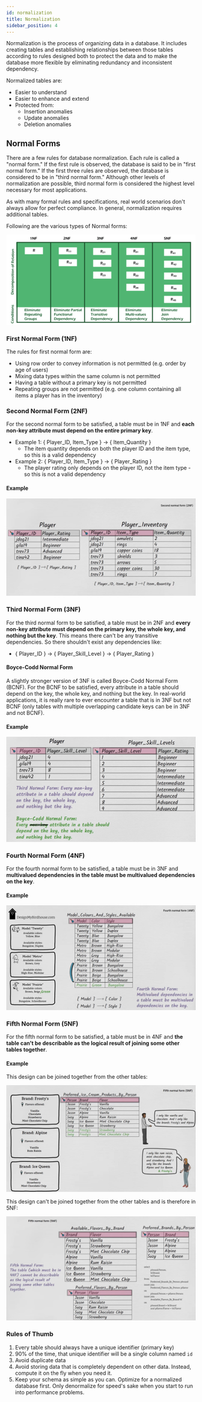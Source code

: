 ```yaml
---
id: normalization
title: Normalization
sidebar_position: 4
---
```


Normalization is the process of organizing data in a database. It includes creating tables and establishing relationships between those tables according to rules designed both to protect the data and to make the database more flexible by eliminating redundancy and inconsistent dependency.

Normalized tables are:

- Easier to understand
- Easier to enhance and extend
- Protected from:
  - Insertion anomalies
  - Update anomalies
  - Deletion anomalies

## Normal Forms

There are a few rules for database normalization. Each rule is called a "normal form." If the first rule is observed, the database is said to be in "first normal form." If the first three rules are observed, the database is considered to be in "third normal form." Although other levels of normalization are possible, third normal form is considered the highest level necessary for most applications.

As with many formal rules and specifications, real world scenarios don't always allow for perfect compliance. In general, normalization requires additional tables.

Following are the various types of Normal forms:

![normalization](/img/docs/Databases/sql/normalization.png)

### First Normal Form (1NF)

The rules for first normal form are:

- Using row order to convey information is not permitted (e.g. order by age of users)
- Mixing data types within the same column is not permitted
- Having a table without a primary key is not permitted
- Repeating groups are not permitted (e.g. one column containing all items a player has in the inventory)

### Second Normal Form (2NF)

For the second normal form to be satisfied, a table must be in 1NF and **each non-key attribute must depend on the entire primary key**.

- Example 1: { Player_ID, Item_Type } -> { Item_Quantity }
  - The item quantity depends on both the player ID and the item type, so this is a valid dependency
- Example 2: { Player_ID, Item_Type } -> { Player_Rating }
  - The player rating only depends on the player ID, not the item type - so this is not a valid dependency

#### Example

![2NF](/img/docs/Databases/sql/2NF.png)

### Third Normal Form (3NF)

For the third normal form to be satisfied, a table must be in 2NF and **every non-key attribute must depend on the primary key, the whole key, and nothing but the key**. This means there can't be any transitive dependencies. So there shouldn't exist any dependencies like:

- { Player_ID } -> { Player_Skill_Level } -> { Player_Rating }

#### Boyce-Codd Normal Form

A slightly stronger version of 3NF is called Boyce-Codd Normal Form (BCNF). For the BCNF to be satisfied, every attribute in a table should depend on the key, the whole key, and nothing but the key. In real-world applications, it is really rare to ever encounter a table that is in 3NF but not BCNF (only tables with multiple overlapping candidate keys can be in 3NF and not BCNF).

#### Example

![3NF](/img/docs/Databases/sql/3NF.png)

### Fourth Normal Form (4NF)

For the fourth normal form to be satisfied, a table must be in 3NF and **multivalued dependencies in the table must be multivalued dependencies on the key**.

#### Example

![4NF](/img/docs/Databases/sql/4NF.png)

### Fifth Normal Form (5NF)

For the fifth normal form to be satisfied, a table must be in 4NF and **the table can't be describable as the logical result of joining some other tables together**.

#### Example

This design can be joined together from the other tables:

![5NF_1](/img/docs/Databases/sql/5NF_1.png)

This design can't be joined together from the other tables and is therefore in 5NF:

![5NF_2](/img/docs/Databases/sql/5NF_2.png)

### Rules of Thumb

1. Every table should always have a unique identifier (primary key)
2. 90% of the time, that unique identifier will be a single column named `id`
3. Avoid duplicate data
4. Avoid storing data that is completely dependent on other data. Instead, compute it on the fly when you need it.
5. Keep your schema as simple as you can. Optimize for a normalized database first. Only denormalize for speed's sake when you start to run into performance problems.
